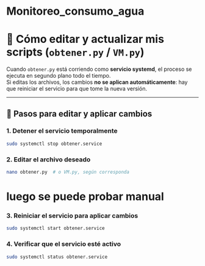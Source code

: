 # Monitoreo_consumo_agua

# 📌 Cómo editar y actualizar mis scripts (`obtener.py` / `VM.py`)

Cuando `obtener.py` está corriendo como **servicio systemd**, el proceso se ejecuta en segundo plano todo el tiempo.  
Si editas los archivos, los cambios **no se aplican automáticamente**: hay que reiniciar el servicio para que tome la nueva versión.

---

## 🔹 Pasos para editar y aplicar cambios

### 1. Detener el servicio temporalmente

```bash
sudo systemctl stop obtener.service
```

### 2. Editar el archivo deseado
```bash
nano obtener.py  # o VM.py, según corresponda
```

# luego se puede probar manual

### 3. Reiniciar el servicio para aplicar cambios
```bash
sudo systemctl start obtener.service
```

### 4. Verificar que el servicio esté activo
```bash
sudo systemctl status obtener.service
```